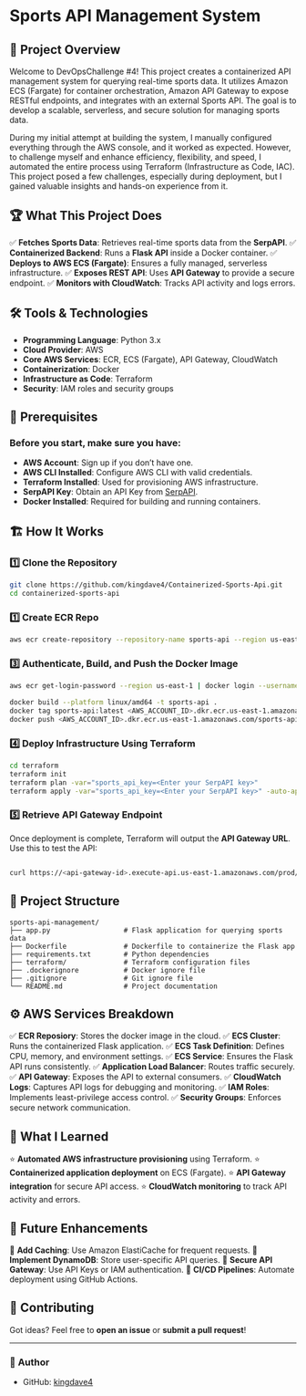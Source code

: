 # Sports API Management System


## 🚀 Project Overview

Welcome to DevOpsChallenge #4! This project creates a containerized API management system for querying real-time sports data. It utilizes Amazon ECS (Fargate) for container orchestration, Amazon API Gateway to expose RESTful endpoints, and integrates with an external Sports API. The goal is to develop a scalable, serverless, and secure solution for managing sports data.

During my initial attempt at building the system, I manually configured everything through the AWS console, and it worked as expected. However, to challenge myself and enhance efficiency, flexibility, and speed, I automated the entire process using Terraform (Infrastructure as Code, IAC). This project posed a few challenges, especially during deployment, but I gained valuable insights and hands-on experience from it.

## 🏆 What This Project Does
✅ **Fetches Sports Data**: Retrieves real-time sports data from the **SerpAPI**.
✅ **Containerized Backend**: Runs a **Flask API** inside a Docker container.
✅ **Deploys to AWS ECS (Fargate)**: Ensures a fully managed, serverless infrastructure.
✅ **Exposes REST API**: Uses **API Gateway** to provide a secure endpoint.
✅ **Monitors with CloudWatch**: Tracks API activity and logs errors.


## 🛠️ Tools & Technologies
- **Programming Language**: Python 3.x
- **Cloud Provider**: AWS
- **Core AWS Services**: ECR, ECS (Fargate), API Gateway, CloudWatch
- **Containerization**: Docker
- **Infrastructure as Code**: Terraform
- **Security**: IAM roles and security groups


## 🔧 Prerequisites
### Before you start, make sure you have:
- **AWS Account**: Sign up if you don’t have one.
- **AWS CLI Installed**: Configure AWS CLI with valid credentials.
- **Terraform Installed**: Used for provisioning AWS infrastructure.
- **SerpAPI Key**: Obtain an API Key from [SerpAPI](https://serpapi.com/).
- **Docker Installed**: Required for building and running containers.


## 🏗️ How It Works
### 1️⃣ Clone the Repository
```bash
git clone https://github.com/kingdave4/Containerized-Sports-Api.git
cd containerized-sports-api
```

### 1️⃣ Create ECR Repo
```bash
aws ecr create-repository --repository-name sports-api --region us-east-1
```

### 3️⃣ Authenticate, Build, and Push the Docker Image
```bash
aws ecr get-login-password --region us-east-1 | docker login --username AWS --password-stdin <AWS_ACCOUNT_ID>.dkr.ecr.us-east-1.amazonaws.com

docker build --platform linux/amd64 -t sports-api .
docker tag sports-api:latest <AWS_ACCOUNT_ID>.dkr.ecr.us-east-1.amazonaws.com/sports-api:sports-api-latest
docker push <AWS_ACCOUNT_ID>.dkr.ecr.us-east-1.amazonaws.com/sports-api:sports-api-latest
```


### 4️⃣ Deploy Infrastructure Using Terraform
```bash
cd terraform
terraform init
terraform plan -var="sports_api_key=<Enter your SerpAPI key>" 
terraform apply -var="sports_api_key=<Enter your SerpAPI key>" -auto-approve
```

### 5️⃣ Retrieve API Gateway Endpoint
Once deployment is complete, Terraform will output the **API Gateway URL**. Use this to test the API:
```bash

curl https://<api-gateway-id>.execute-api.us-east-1.amazonaws.com/prod/sports
```

## 📂 Project Structure
```
sports-api-management/
├── app.py                  # Flask application for querying sports data
├── Dockerfile              # Dockerfile to containerize the Flask app
├── requirements.txt        # Python dependencies
├── terraform/              # Terraform configuration files
├── .dockerignore           # Docker ignore file
├── .gitignore              # Git ignore file
└── README.md               # Project documentation
```

## ⚙️ AWS Services Breakdown
✅ **ECR Reposiory**: Stores the docker image in the cloud.
✅ **ECS Cluster**: Runs the containerized Flask application.
✅ **ECS Task Definition**: Defines CPU, memory, and environment settings.
✅ **ECS Service**: Ensures the Flask API runs consistently.
✅ **Application Load Balancer**: Routes traffic securely.
✅ **API Gateway**: Exposes the API to external consumers.
✅ **CloudWatch Logs**: Captures API logs for debugging and monitoring.
✅ **IAM Roles**: Implements least-privilege access control.
✅ **Security Groups**: Enforces secure network communication.


## 🎯 What I Learned
⭐ **Automated AWS infrastructure provisioning** using Terraform.
⭐ **Containerized application deployment** on ECS (Fargate).
⭐ **API Gateway integration** for secure API access.
⭐ **CloudWatch monitoring** to track API activity and errors.

## 🚀 Future Enhancements
🔹 **Add Caching**: Use Amazon ElastiCache for frequent requests.
🔹 **Implement DynamoDB**: Store user-specific API queries.
🔹 **Secure API Gateway**: Use API Keys or IAM authentication.
🔹 **CI/CD Pipelines**: Automate deployment using GitHub Actions.

## 🤝 Contributing
Got ideas? Feel free to **open an issue** or **submit a pull request**!

---
### 📢 **Author**
- GitHub: [kingdave4](https://github.com/kingdave4)

